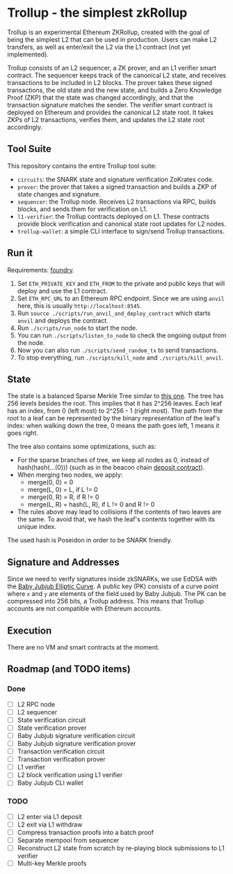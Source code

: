 # Trollup - the simplest zkRollup

Trollup is an experimental Ethereum ZKRollup, created with the goal of being
the simplest L2 that can be used in production. Users can make L2 transfers, as
well as enter/exit the L2 via the L1 contract (not yet implemented).

Trollup consists of an L2 sequencer, a ZK prover, and an L1 verifier smart
contract. The sequencer keeps track of the canonical L2 state, and receives
transactions to be included in L2 blocks. The prover takes these signed
transactions, the old state and the new state, and builds a Zero Knowledge
Proof (ZKP) that the state was changed accordingly, and that the transaction
signature matches the sender. The verifier smart contract is deployed on
Ethereum and provides the canonical L2 state root. It takes ZKPs of L2
transactions, verifies them, and updates the L2 state root accordingly.

## Tool Suite

This repository contains the entire Trollup tool suite:

- `circuits`: the SNARK state and signature verification ZoKrates code.
- `prover`: the prover that takes a signed transaction and builds a ZKP of
  state changes and signature.
- `sequencer`: the Trollup node. Receives L2 transactions via RPC, builds
  blocks, and sends them for verification on L1.
- `l1-verifier`: the Trollup contracts deployed on L1. These contracts provide
  block verification and canonical state root updates for L2 nodes.
- `trollup-wallet`: a simple CLI interface to sign/send Trollup transactions.

## Run it

Requirements: [foundry](https://github.com/foundry-rs/foundry).

1. Set `ETH_PRIVATE_KEY` and `ETH_FROM` to the private and public keys that will deploy and use the L1 contract.
2. Set `ETH_RPC_URL` to an Ethereum RPC endpoint. Since we are using `anvil` here, this is usually `http://localhost:8545`.
3. Run `source ./scripts/run_anvil_and_deploy_contract` which starts `anvil` and deploys the contract.
4. Run `./scripts/run_node` to start the node.
5. You can run `./scripts/listen_to_node` to check the ongoing output from the node.
6. Now you can also run `./scripts/send_random_tx` to send transactions.
7. To stop everything, run `./scripts/kill_node` and `./scripts/kill_anvil`.

## State

The state is a balanced Sparse Merkle Tree similar to [this one](https://github.com/nervosnetwork/sparse-merkle-tree).
The tree has 256 levels besides the root. This implies that it has 2^256
leaves. Each leaf has an index, from 0 (left most) to 2^256 - 1 (right most).
The path from the root to a leaf can be represented by the binary
representation of the leaf's index: when walking down the tree, 0 means the
path goes left, 1 means it goes right.

The tree also contains some optimizations, such as:

- For the sparse branches of tree, we keep all nodes as 0, instead of hash(hash(...(0))) (such as in the beacon chain [deposit contract](https://github.com/axic/eth2-deposit-contract/)).
- When merging two nodes, we apply:
    - merge(0, 0) = 0
    - merge(L, 0) = L, if L != 0
    - merge(0, R) = R, if R != 0
    - merge(L, R) = hash(L, R), if L != 0 and R != 0
- The rules above may lead to collisions if the contents of two leaves are the same. To avoid that, we hash the leaf's contents together with its unique index.

The used hash is Poseidon in order to be SNARK friendly.

## Signature and Addresses

Since we need to verify signatures inside zkSNARKs, we use EdDSA with the [Baby Jubjub Elliptic Curve](https://eips.ethereum.org/EIPS/eip-2494).
A public key (PK) consists of a curve point where `x` and `y` are elements of
the field used by Baby Jubjub. The PK can be compressed into 256 bits, a
Trollup address.  This means that Trollup accounts are not compatible with
Ethereum accounts.

## Execution

There are no VM and smart contracts at the moment.

## Roadmap (and TODO items)

### Done

- [ ] L2 RPC node
- [ ] L2 sequencer
- [ ] State verification circuit
- [ ] State verification prover
- [ ] Baby Jubjub signature verification circuit
- [ ] Baby Jubjub signature verification prover
- [ ] Transaction verification circuit
- [ ] Transaction verification prover
- [ ] L1 verifier
- [ ] L2 block verification using L1 verifier
- [ ] Baby Jubjub CLI wallet

### TODO

- [ ] L2 enter via L1 deposit
- [ ] L2 exit via L1 withdraw
- [ ] Compress transaction proofs into a batch proof
- [ ] Separate mempool from sequencer
- [ ] Reconstruct L2 state from scratch by re-playing block submissions to L1 verifier
- [ ] Multi-key Merkle proofs
